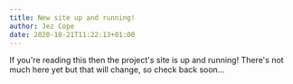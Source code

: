 ```yaml
---
title: New site up and running!
author: Jez Cope
date: 2020-10-21T11:22:13+01:00
---
```


If you're reading this then the project's site is up and running! There's not much here yet but that will change, so check back soon...
